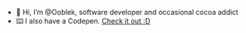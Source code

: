 - 👋 Hi, I’m @Ooblek, software developer and occasional cocoa addict
- ⌨️ I also have a Codepen. [Check it out :D](https://codepen.io/ooblek)
<!---
Ooblek/Ooblek is a ✨ special ✨ repository because its `README.md` (this file) appears on your GitHub profile.
You can click the Preview link to take a look at your changes.
--->
